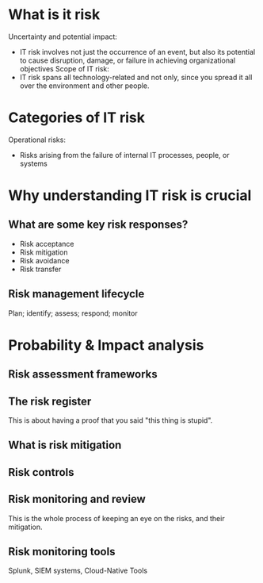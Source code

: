 # What is it risk
Uncertainty and potential impact:
- IT risk involves not just the occurrence of an event, but also its potential to cause disruption, damage, or failure in achieving organizational objectives
Scope of IT risk:
- IT risk spans all technology-related and not only, since you spread it all over the environment and other people.
# Categories of IT risk
Operational risks:
- Risks arising from the failure of internal IT processes, people, or systems
# Why understanding IT risk is crucial

## What are some key risk responses?
- Risk acceptance
- Risk mitigation
- Risk avoidance
- Risk transfer

## Risk management lifecycle
Plan; identify; assess; respond; monitor
# Probability & Impact analysis 
## Risk assessment frameworks
## The risk register
This is about having a proof that you said "this thing is stupid".
## What is risk mitigation
## Risk controls
## Risk monitoring and review
This is the whole process of keeping an eye on the risks, and their mitigation.
## Risk monitoring tools
Splunk, SIEM systems, Cloud-Native Tools
